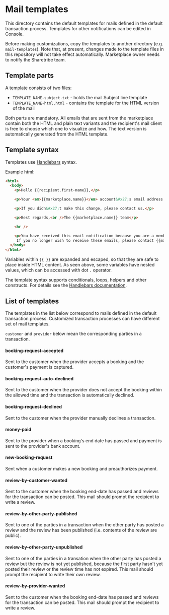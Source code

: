# Mail templates

This directory contains the default templates for mails defined in the default transaction process.
Templates for other notifications can be edited in Console.

Before making customizations, copy the templates to another directory (e.g. `mail-templates`). Note
that, at present, changes made to the template files in this repository will not take effect
automatically. Marketplace owner needs to notify the Sharetribe team.

## Template parts

A template consists of two files:

- `TEMPLATE_NAME-subject.txt` - holds the mail Subject line template
- `TEMPLATE_NAME-html.html` - contains the template for the HTML version of the mail

Both parts are mandatory. All emails that are sent from the marketplace contain both the HTML and
plain text variants and the recipient's mail client is free to choose which one to visualize and
how. The text version is automatically generated from the HTML template.

## Template syntax

Templates use [Handlebars](http://handlebarsjs.com/) syntax.

Example html:

```html
<html>
  <body>
    <p>Hello {{recipient.first-name}},</p>

    <p>Your <em>{{marketplace.name}}</em> account&#x27;s email address was changed.</p>

    <p>If you didn&#x27;t make this change, please contact us.</p>

    <p>Best regards,<br />The {{marketplace.name}} team</p>

    <hr />

    <p>You have received this email notification because you are a member of {{marketplace.name}}.
     If you no longer wish to receive these emails, please contact {{marketplace.name}} team.</p>
  </body>
</html>
```

Variables within `{{ }}` are expanded and escaped, so that they are safe to place inside HTML
content. As seen above, some variables have nested values, which can be accessed with dot `.`
operator.

The template syntax supports conditionals, loops, helpers and other constructs. For details see the
[Handlebars documentation](http://handlebarsjs.com/).

## List of templates


The templates in the list below correspond to mails defined in the default transaction process.
Customized transaction processes can have different set of mail templates.

`customer` and `provider` below mean the corresponding parties in a transaction.

#### booking-request-accepted

Sent to the customer when the provider accepts a booking and the customer's payment is captured.

#### booking-request-auto-declined

Sent to the customer when the provider does not accept the booking within the allowed time and the
transaction is automatically declined.

#### booking-request-declined

Sent to the customer when the provider manually declines a transaction.

#### money-paid

Sent to the provider when a booking's end date has passed and payment is sent to the provider's bank
account.

#### new-booking-request

Sent when a customer makes a new booking and preauthorizes payment.

#### review-by-customer-wanted

Sent to the customer when the booking end-date has passed and reviews for the transaction can be
posted. This mail should prompt the recipient to write a review.

#### review-by-other-party-published

Sent to one of the parties in a transaction when the other party has posted a review and the review
has been published (i.e. contents of the review are public).

#### review-by-other-party-unpublished

Sent to one of the parties in a transation when the other party has posted a review but the review
is not yet published, because the first party hasn't yet posted their review or the review time has
not expired. This mail should prompt the recipient to write their own review.

#### review-by-provider-wanted

Sent to the customer when the booking end-date has passed and reviews for the transaction can be
posted. This mail should prompt the recipient to write a review.
